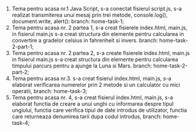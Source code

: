 1. Tema pentru acasa nr.1 Java Script, s-a conectat fisierul script.js, s-a realizat transmiterea unui mesaj prin trei metode, console.log(), document.write, alert(): branch: home-task-1;
2. Tema pentru acasa nr. 2 partea 1, s-a creat fisierele index.html, main.js, in fisierul main.js s-a creat structura din elemente pentru calcularea in convertire a gradelor celsius in fahrenheit si invers. branch: home-task-2-part-1;
3. Tema pentru acasa nr. 2 partea 2, s-a create fisierele index.html, main.js in fisierul main.js s-a creat structura din elemente pentru calcularea timpului parcurs pentru a ajunge la Luna si Mars. branch: home-task-2-part-2;
4. Tema pentru acasa nr.3. s-a creat fisierul index.html, main.js, s-a elaborat verificarea numerelor prin 2 metode si un calculator cu mici operatii, branch: home-task-3;
5. Tema pentru acasa nr. 4, s-a creat fisierul index.html, main.js, s-a elaborat functia de creare a unui unghi cu informarea despre tipul ungiului, functia care verifica tipul de date introdus de utilizator, functia care returneaza denumirea tarii dupa codul introdus, branch: home-task-4;
